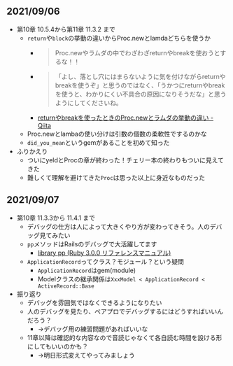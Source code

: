 ## 2021/09/06
- 第10章 10.5.4から第11章 11.3.2 まで
    - `return`や`block`の挙動の違いからProc.newとlamdaどちらを使うか
        - > Proc.newやラムダの中でわざわざreturnやbreakを使おうとするな！！
        - > 「よし、落とし穴にはまらないように気を付けながらreturnやbreakを使うぞ」と思うのではなく、「うかつにreturnやbreakを使うと、わかりにくい不具合の原因になりそうだな」と思うようにしてくださいね。
        - [returnやbreakを使ったときのProc\.newとラムダの挙動の違い \- Qiita](https://qiita.com/jnchito/items/83410c0cda446efea582)
    - Proc.newとlambaの使い分けは引数の個数の柔軟性でするのかな
    - `did_you_mean`というgemがあることを初めて知った
- ふりかえり
    - ついにyeldとProcの章が終わった！チェリー本の終わりもついに見えてきた
    - 難しくて理解を避けてきた`Proc`は思った以上に身近なものだった

## 2021/09/07
- 第10章 11.3.3から 11.4.1 まで
    - デバッグの仕方は人によって大きくやり方が変わってきそう。人のデバッグ見てみたい
    - `pp`メソッドはRailsのデバッグで大活躍してます
        - [library pp \(Ruby 3\.0\.0 リファレンスマニュアル\)](https://docs.ruby-lang.org/ja/latest/library/pp.html)
    - `ApplicationRecord`ってクラス？モジュール？という疑問
        - `ApplicationRecord`はgem(module)
        - Modelクラスの継承関係は`XxxModel < ApplicationRecord < ActiveRecord::Base`
- 振り返り
    - デバッグを雰囲気ではなくできるようになりたい
    - 人のデバッグを見たり、ペアプロでデバッグするにはどうすればいいんだろう？
        - →デバッグ用の練習問題があればいいな
    - 11章以降は確認的な内容なので音読じゃなくて各自読む時間を設ける形にしてもいいのかも？
        - →明日形式変えてやってみましょう
